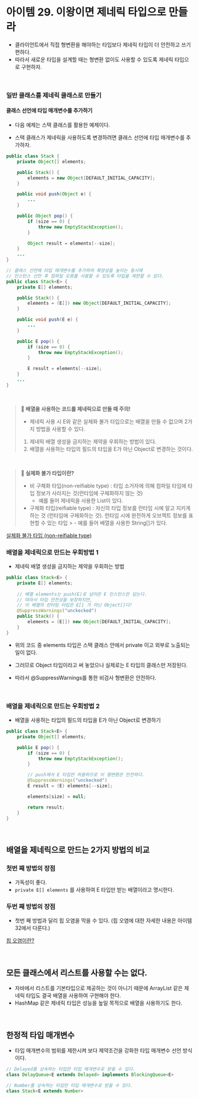 # 아이템 29. 이왕이면 제네릭 타입으로 만들라

- 클라이언트에서 직접 형변환을 해야하는 타입보다 제네릭 타입이 더 안전하고 쓰기 편하다.
- 따라서 새로운 타입을 설계할 때는 형변환 없이도 사용할 수 있도록 제네릭 타입으로 구현하자.

<br>

### 일반 클래스를 제네릭 클래스로 만들기

#### 클래스 선언에 타입 매개변수를 추가하기

- 다음 예제는 스택 클래스를 활용한 예제이다.
  
- 스택 클래스가 제네릭을 사용하도록 변경하려면 클래스 선언에 타입 매개변수를 추가하자.
  
```java
public class Stack {
    private Object[] elements;

    public Stack() {
        elements = new Object[DEFAULT_INITIAL_CAPACITY];
    }

    public void push(Object e) {
        ...
    }

    public Object pop() {
        if (size == 0) {
            throw new EmptyStackException();
        }

        Object result = elements[--size];
    }
    ...
}
```

```java
// 클래스 선언에 타입 매개변수를 추가하여 확장성을 높이는 동시에
// 인스턴스 선언 후 컴파일 오류를 사용할 수 있도록 타입을 제한할 수 있다.
public class Stack<E> {
    private E[] elements;

    public Stack() {
        elements = (E[]) new Object[DEFAULT_INITIAL_CAPACITY];
    }

    public void push(E e) {
        ...
    }

    public E pop() {
        if (size == 0) {
            throw new EmptyStackException();
        }

        E result = elements[--size];
    }
    ...
}
```
<br>

> **📌 배열을 사용하는 코드를 제네릭으로 만들 때 주의!**<br>
> - 제네릭 사용 시 E와 같은 실체화 불가 타입으로는 배열을 만들 수 없으며 2가지 방법을 사용할 수 있다.
> 1. 제네릭 배열 생성을 금지하는 제약을 우회하는 방법이 있다.
> 2. 배열을 사용하는 타입의 필드의 타입을 E가 아닌 Object로 변경하는 것이다.

<br>

> **📌 실체화 불가 타입이란?**<br>
> - 비 구체화 타입(non-reifiable type) : 타입 소거자에 의해 컴파일 타임에 타입 정보가 사라지는 것(런타임에 구체화하지 않는 것)
>   - 예를 들어 제네릭을 사용한 List<String>이 있다.
> - 구체화 타입(reifiable type) : 자신의 타입 정보를 런타임 시에 알고 지키게 하는 것 (런타임에 구체화하는 것). 런타임 시에 완전하게 오브젝트 정보를 표현할 수 있는 타입
    >   - 예를 들어 배열을 사용한 String[]가 있다.

[실체화 불가 타입 (non-reifiable type)](https://applefarm.tistory.com/153)


### 배열을 제네릭으로 만드는 우회방법 1

- 제네릭 배열 생성을 금지하는 제약을 우회하는 방법

```java
public class Stack<E> {
    private E[] elements;
    
    // 배열 elements는 push(E)로 넘어온 E 인스턴스만 담는다.
    // 따라서 타입 안전성을 보장하지만,
    // 이 배열의 런타임 타입은 E[] 가 아닌 Object[]다!
    @SuppressWarnings("unckecked")
    public Stack() {
        elements = (E[]) new Object[DEFAULT_INITIAL_CAPACITY];
    }
}
```

- 위의 코드 중 elements 타입은 스택 클래스 안에서 private 이고 외부로 노출되는 일이 없다.

- 그러므로 Object 타입이라고 써 놓았으나 실제로는 E 타입의 클래스만 저장된다.

- 따라서 @SuppressWarnings를 통한 비검사 형변환은 안전하다.

<br>

### 배열을 제네릭으로 만드는 우회방법 2

- 배열을 사용하는 타입의 필드의 타입을 E가 아닌 Object로 변경하기

```java
public class Stack<E> {
    private Object[] elements;

    public E pop() {
        if (size == 0) {
            throw new EmptyStackException();
        }

        // push에서 E 타입만 허용하므로 이 형변환은 안전하다.
        @SuppressWarnings("unckecked")
        E result = (E) elements[--size];

        elements[size] = null;

        return result;
    }
}
``` 

<br>

## 배열을 제네릭으로 만드는 2가지 방법의 비교

### 첫번 째 방법의 장점
- 가독성이 좋다.
- `private E[] elements` 를 사용하여 E 타입만 받는 배열이라고 명시한다.

### 두번 째 방법의 장점
- 첫번 째 방법과 달리 힙 오염을 막을 수 있다. (힙 오염에 대한 자세한 내용은 아이템 32에서 다룬다.)

[힙 오염이란?](http://www.angelikalanger.com/GenericsFAQ/FAQSections/TechnicalDetails.html#Topic2)

<br>

## 모든 클래스에서 리스트를 사용할 수는 없다.
- 자바에서 리스트를 기본타입으로 제공하는 것이 아니기 때문에 ArrayList 같은 제네릭 타입도 결국 배열을 사용하여 구현해야 한다.
- HashMap 같은 제네릭 타입은 성능을 높일 목적으로 배열을 사용하기도 한다.

<br>

## 한정적 타입 매개변수

- 타입 매개변수의 범위를 제한시켜 보다 제약조건을 강화한 타입 매개변수 선언 방식이다.


```java
// Delayed를 상속하는 타입만 타입 매개변수로 받을 수 있다.
class DelayQueue<E extends Delayed> implements BlockingQueue<E>

// Number를 상속하는 타입만 타입 매개변수로 받을 수 있다.
class Stack<E extends Number>
```